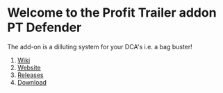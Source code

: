 # Welcome to the Profit Trailer addon PT Defender

The add-on is a dilluting system for your DCA's i.e. a bag buster!

1. [Wiki](https://github.com/PTDefender/Welcome/wiki)
2. [Website](https://www.ptdefender.com)
3. [Releases](https://github.com/PTDefender/Welcome/releases)
4. [Download](https://www.ptdefender.com/download)
